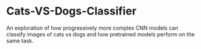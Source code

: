 # Cats-VS-Dogs-Classifier
An exploration of how progressively more complex CNN models can classify images of cats vs dogs and how pretrained models perform on the same task.
